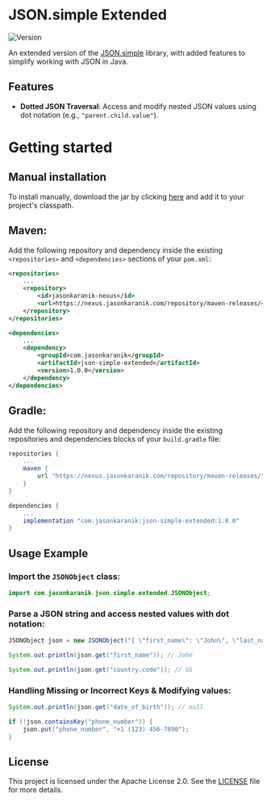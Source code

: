 # JSON.simple Extended

![Version](https://img.shields.io/badge/version-1.0.0-blue)

An extended version of the [JSON.simple](https://github.com/fangyidong/json-simple) library, with added features to simplify working with JSON in Java.

## Features

- **Dotted JSON Traversal**: Access and modify nested JSON values using dot notation (e.g., `"parent.child.value"`).

# Getting started

## Manual installation

To install manually, download the jar by clicking [here](https://nexus.jasonkaranik.com/service/rest/v1/search/assets/download?repository=maven-releases&maven.groupId=com.jasonkaranik&maven.artifactId=json-simple-extended&version=1.0.0&maven.extension=jar&maven.classifier=) and add it to your project's classpath.

## Maven:

Add the following repository and dependency inside the existing `<repositories>` and `<dependencies>` sections of your `pom.xml`:

```xml
<repositories>
    ...
    <repository>
        <id>jasonkaranik-nexus</id>
        <url>https://nexus.jasonkaranik.com/repository/maven-releases/</url>
    </repository>
</repositories>

<dependencies>
    ...
    <dependency>
        <groupId>com.jasonkaranik</groupId>
        <artifactId>json-simple-extended</artifactId>
        <version>1.0.0</version>
    </dependency>
</dependencies>
```

## Gradle:

Add the following repository and dependency inside the existing repositories and dependencies blocks of your `build.gradle` file:

```groovy
repositories {
    ...
    maven {
        url "https://nexus.jasonkaranik.com/repository/maven-releases/"
    }
}

dependencies {
    ...
    implementation "com.jasonkaranik:json-simple-extended:1.0.0"
}
```

## Usage Example

### Import the `JSONObject` class:

```java
import com.jasonkaranik.json.simple.extended.JSONObject;
```

### Parse a JSON string and access nested values with dot notation:

```java
JSONObject json = new JSONObject("{ \"first_name\": \"John\", \"last_name\": \"Doe\", \"country\": { \"code\": \"US\", \"calling_code\": \"+1\" } }");

System.out.println(json.get("first_name")); // John

System.out.println(json.get("country.code")); // US
```

### Handling Missing or Incorrect Keys & Modifying values:

```java
System.out.println(json.get("date_of_birth")); // null

if (!json.containsKey("phone_number")) {
    json.put("phone_number", "+1 (123) 456-7890");
}
```

## License

This project is licensed under the Apache License 2.0. See the [LICENSE](LICENSE) file for more details.
